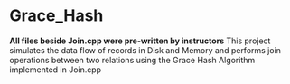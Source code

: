 # Grace_Hash

**All files beside Join.cpp were pre-written by instructors**
This project simulates the data flow of records in Disk and Memory and performs join operations between two relations using the Grace Hash Algorithm implemented in Join.cpp
